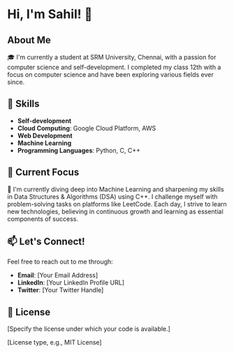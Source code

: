 # Hi, I'm Sahil! 👋

## About Me

🎓 I'm currently a student at SRM University, Chennai, with a passion for computer science and self-development. I completed my class 12th with a focus on computer science and have been exploring various fields ever since.

## 💼 Skills

- **Self-development**
- **Cloud Computing**: Google Cloud Platform, AWS
- **Web Development**
- **Machine Learning**
- **Programming Languages**: Python, C, C++

## 🚀 Current Focus

🤖 I'm currently diving deep into Machine Learning and sharpening my skills in Data Structures & Algorithms (DSA) using C++. I challenge myself with problem-solving tasks on platforms like LeetCode. Each day, I strive to learn new technologies, believing in continuous growth and learning as essential components of success.

## 📫 Let's Connect!

Feel free to reach out to me through:

- **Email**: [Your Email Address]
- **LinkedIn**: [Your LinkedIn Profile URL]
- **Twitter**: [Your Twitter Handle]

## 📝 License

[Specify the license under which your code is available.]

[License type, e.g., MIT License]
